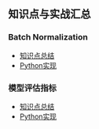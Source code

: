 ## 知识点与实战汇总

### Batch Normalization

- [知识点总结](BatchNormalization.md)
- [Python实现](../05-Code/BatchNormalization.py)

### 模型评估指标

- [知识点总结](模型评估指标.md)
- [Python实现](../05-Code/EvaluationMetric.py)

